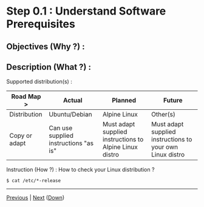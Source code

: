 Step 0.1 : Understand Software Prerequisites
==

Objectives (Why ?) :
-

Description (What ?) :
-
Supported distribution(s) :
<table>
    <thead>
        <tr>
            <th>Road Map ></th>
            <th>Actual</th>
            <th>Planned</th>
            <th>Future</th>
        </tr>
    </thead>
    <tbody>
        <tr>
            <td>Distribution</td>
            <td>Ubuntu/Debian</td>
            <td>Alpine Linux</td>
            <td>Other(s)</td>
        </tr>
        <tr>
            <td>Copy or adapt</td>      
            <td>Can use supplied instructions "as is"</td>
            <td>Must adapt supplied instructions to Alpine Linux distro</td>
            <td>Must adapt supplied instructions to your own Linux distro</td>
        </tr>
    </tbody>
</table>

Instruction (How ?) :
How to check your Linux distribution ?
<pre><code>$ cat /etc/*-release</code></pre>

---
<A href="https://github.com/babonet13/HostYourNode/tree/master/HowTo/0_UnderstandPrerequisites/0_HardPrerequisites.md">Previous<A/> | <A href="https://github.com/babonet13/HostYourNode/blob/master/HowTo/0_UnderstandPrerequisites/2_InfoPrerequisites.md">Next<A/> (<A href="https://github.com/babonet13/HostYourNode/blob/master/HowTo/0_UnderstandPrerequisites/readme.md">Down</A>)
